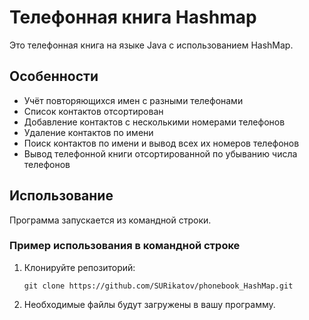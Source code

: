 # Телефонная книга Hashmap

Это телефонная книга на языке Java с использованием HashMap.

## Особенности

- Учёт повторяющихся имен с разными телефонами
- Список контактов отсортирован
- Добавление контактов с несколькими номерами телефонов
- Удаление контактов по имени
- Поиск контактов по имени и вывод всех их номеров телефонов
- Вывод телефонной книги отсортированной по убыванию числа телефонов

## Использование

Программа запускается из командной строки.

### Пример использования в командной строке

1. Клонируйте репозиторий:
   ```
   git clone https://github.com/SURikatov/phonebook_HashMap.git
   ```
2. Необходимые файлы будут загружены в вашу программу.

